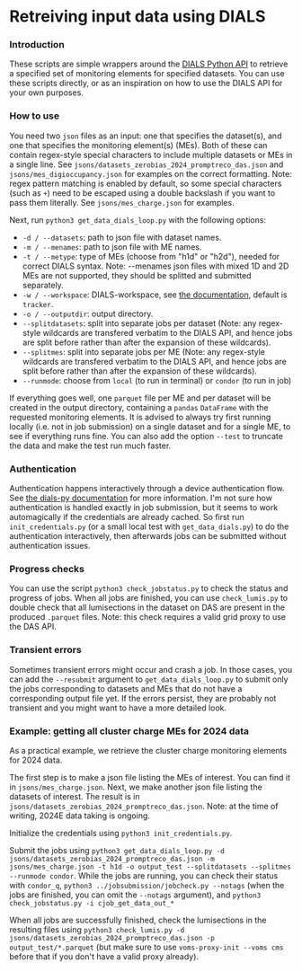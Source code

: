 # Retreiving input data using DIALS

### Introduction
These scripts are simple wrappers around the [DIALS Python API](https://github.com/cms-DQM/dials-py/tree/develop) to retrieve a specified set of monitoring elements for specified datasets.
You can use these scripts directly, or as an inspiration on how to use the DIALS API for your own purposes.

### How to use
You need two `json` files as an input: one that specifies the dataset(s), and one that specifies the monitoring element(s) (MEs).
Both of these can contain regex-style special characters to include multiple datasets or MEs in a single line.
See `jsons/datasets_zerobias_2024_promptreco_das.json` and `jsons/mes_digioccupancy.json` for examples on the correct formatting.
Note: regex pattern matching is enabled by default, so some special characters (such as `+`) need to be escaped using a double backslash if you want to pass them literally.
See `jsons/mes_charge.json` for examples.

Next, run `python3 get_data_dials_loop.py` with the following options:
- `-d / --datasets`: path to json file with dataset names.
- `-m / --menames`: path to json file with ME names.
- `-t / --metype`: type of MEs (choose from "h1d" or "h2d"), needed for correct DIALS syntax. Note: --menames json files with mixed 1D and 2D MEs are not supported, they should be splitted and submitted separately.
- `-w / --workspace`: DIALS-workspace, see [the documentation](https://github.com/cms-DQM/dials-py?tab=readme-ov-file#workspace), default is `tracker`.
- `-o / --outputdir`: output directory.
- `--splitdatasets`: split into separate jobs per dataset (Note: any regex-style wildcards are transfered verbatim to the DIALS API, and hence jobs are split before rather than after the expansion of these wildcards).
- `--splitmes`: split into separate jobs per ME (Note: any regex-style wildcards are transfered verbatim to the DIALS API, and hence jobs are split before rather than after the expansion of these wildcards).
- `--runmode`: choose from `local` (to run in terminal) or `condor` (to run in job)

If everything goes well, one `parquet` file per ME and per dataset will be created in the output directory, containing a `pandas` `DataFrame` with the requested monitoring elements.
It is advised to always try first running locally (i.e. not in job submission) on a single dataset and for a single ME, to see if everything runs fine.
You can also add the option `--test` to truncate the data and make the test run much faster.

### Authentication
Authentication happens interactively through a device authentication flow.
See [the dials-py documentation](https://github.com/cms-DQM/dials-py/tree/develop?tab=readme-ov-file#usage) for more information.
I'm not sure how authentication is handled exactly in job submission, but it seems to work automagically if the credentials are already cached.
So first run `init_credentials.py` (or a small local test with `get_data_dials.py`) to do the authentication interactively, then afterwards jobs can be submitted without authentication issues.

### Progress checks
You can use the script `python3 check_jobstatus.py` to check the status and progress of jobs.
When all jobs are finished, you can use `check_lumis.py` to double check that all lumisections in the dataset on DAS are present in the produced `.parquet` files. 
Note: this check requires a valid grid proxy to use the DAS API.

### Transient errors
Sometimes transient errors might occur and crash a job. 
In those cases, you can add the `--resubmit` argument to `get_data_dials_loop.py` to submit only the jobs corresponding to datasets and MEs that do not have a corresponding output file yet.
If the errors persist, they are probably not transient and you might want to have a more detailed look.

### Example: getting all cluster charge MEs for 2024 data
As a practical example, we retrieve the cluster charge monitoring elements for 2024 data.

The first step is to make a json file listing the MEs of interest. You can find it in `jsons/mes_charge.json`.
Next, we make another json file listing the datasets of interest. The result is in `jsons/datasets_zerobias_2024_promptreco_das.json`.
Note: at the time of writing, 2024E data taking is ongoing.

Initialize the credentials using `python3 init_credentials.py`.

Submit the jobs using `python3 get_data_dials_loop.py -d jsons/datasets_zerobias_2024_promptreco_das.json -m jsons/mes_charge.json -t h1d -o output_test --splitdatasets --splitmes --runmode condor`.
While the jobs are running, you can check their status with `condor_q`, `python3 ../jobsubmission/jobcheck.py --notags` (when the jobs are finished, you can omit the `--notags` argument), and `python3 check_jobstatus.py -i cjob_get_data_out_*`

When all jobs are successfully finished, check the lumisections in the resulting files using `python3 check_lumis.py -d jsons/datasets_zerobias_2024_promptreco_das.json -p output_test/*.parquet`
(but make sure to use `voms-proxy-init --voms cms` before that if you don't have a valid proxy already).
